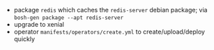 * package `redis` which caches the `redis-server` debian package; via `bosh-gen package --apt redis-server`
* upgrade to xenial
* operator `manifests/operators/create.yml` to create/upload/deploy quickly
